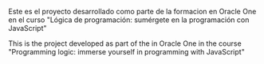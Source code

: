 Este es el proyecto desarrollado como parte de la formacion en Oracle One en el curso "Lógica de programación: sumérgete en la programación con JavaScript"

This is the project developed as part of the  in Oracle One in the course "Programming logic: immerse yourself in programming with JavaScript"
